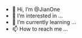 - 👋 Hi, I’m @JianOne
- 👀 I’m interested in ...
- 🌱 I’m currently learning ...
- 📫 How to reach me ...

<!---
JianOne-Jni/JianOne-Jni is a ✨ special ✨ repository because its `README.md` (this file) appears on your GitHub profile.
You can click the Preview link to take a look at your changes.
--->
